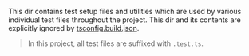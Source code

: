 This dir contains test setup files and utilities which are used by various individual test files throughout the project. This dir and its contents are explicitly ignored by [tsconfig.build.json](../../tsconfig.build.json).

> In this project, all test files are suffixed with `.test.ts`.
